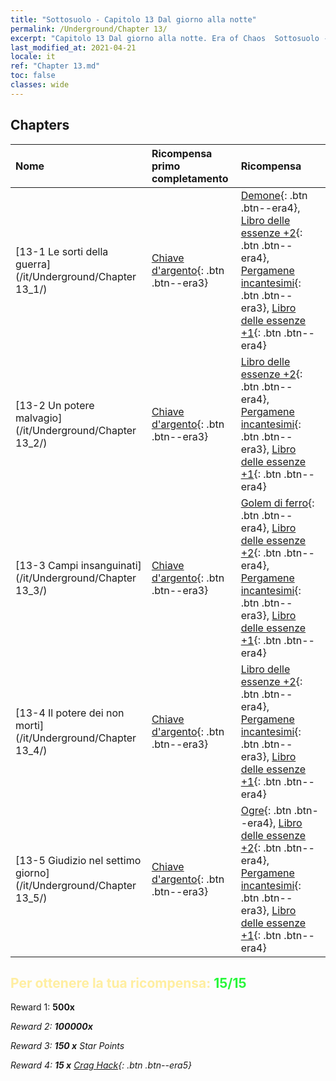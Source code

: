 ```yaml
---
title: "Sottosuolo - Capitolo 13 Dal giorno alla notte"
permalink: /Underground/Chapter 13/
excerpt: "Capitolo 13 Dal giorno alla notte. Era of Chaos  Sottosuolo - Capitolo 13. Dal giorno alla notte"
last_modified_at: 2021-04-21
locale: it
ref: "Chapter 13.md"
toc: false
classes: wide
---
```


## Chapters

  | Nome |  Ricompensa primo completamento | Ricompensa |
  |:------------|:------------|:------------| 
  | [13-1 Le sorti della guerra](/it/Underground/Chapter 13_1/) | [Chiave d'argento](/it/Items/con_693/){: .btn .btn--era3} | [Demone](/it/Items/unt_229/){: .btn .btn--era4}, [Libro delle essenze +2](/it/Items/mat_53/){: .btn .btn--era4}, [Pergamene incantesimi](/it/Items/con_694/){: .btn .btn--era3}, [Libro delle essenze +1](/it/Items/mat_46/){: .btn .btn--era4} |
  | [13-2 Un potere malvagio](/it/Underground/Chapter 13_2/) | [Chiave d'argento](/it/Items/con_693/){: .btn .btn--era3} | [Libro delle essenze +2](/it/Items/mat_53/){: .btn .btn--era4}, [Pergamene incantesimi](/it/Items/con_694/){: .btn .btn--era3}, [Libro delle essenze +1](/it/Items/mat_46/){: .btn .btn--era4} |
  | [13-3 Campi insanguinati](/it/Underground/Chapter 13_3/) | [Chiave d'argento](/it/Items/con_693/){: .btn .btn--era3} | [Golem di ferro](/it/Items/unt_237/){: .btn .btn--era4}, [Libro delle essenze +2](/it/Items/mat_53/){: .btn .btn--era4}, [Pergamene incantesimi](/it/Items/con_694/){: .btn .btn--era3}, [Libro delle essenze +1](/it/Items/mat_46/){: .btn .btn--era4} |
  | [13-4 Il potere dei non morti](/it/Underground/Chapter 13_4/) | [Chiave d'argento](/it/Items/con_693/){: .btn .btn--era3} | [Libro delle essenze +2](/it/Items/mat_53/){: .btn .btn--era4}, [Pergamene incantesimi](/it/Items/con_694/){: .btn .btn--era3}, [Libro delle essenze +1](/it/Items/mat_46/){: .btn .btn--era4} |
  | [13-5 Giudizio nel settimo giorno](/it/Underground/Chapter 13_5/) | [Chiave d'argento](/it/Items/con_693/){: .btn .btn--era3} | [Ogre](/it/Items/unt_220/){: .btn .btn--era4}, [Libro delle essenze +2](/it/Items/mat_53/){: .btn .btn--era4}, [Pergamene incantesimi](/it/Items/con_694/){: .btn .btn--era3}, [Libro delle essenze +1](/it/Items/mat_46/){: .btn .btn--era4} |


## <span style="color: #ffeea0">Per ottenere la tua ricompensa: </span><span style="color: #27f73a">15/15</span>

 Reward 1:  **500x** <i class="fas fa-gem"/>

 Reward 2:  **100000x** <i class="fas fa-coins"/>

 Reward 3: **150 x** Star Points

 Reward 4: **15 x** [Crag Hack](/it/Items/her_375/){: .btn .btn--era5}

